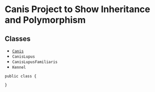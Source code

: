 # Canis Project to Show Inheritance and Polymorphism

## Classes

* [`Canis`](src/edu/cnm/deepdive/taxonomy/Canis.java)
* `CanisLupus`
* `CanisLupusFamiliaris`
* `Kennel`

```
public class {

}
```
